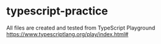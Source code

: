 # typescript-practice

All files are created and tested from TypeScript Playground
https://www.typescriptlang.org/play/index.html#
